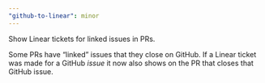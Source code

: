 ```yaml
---
"github-to-linear": minor
---
```


Show Linear tickets for linked issues in PRs.

Some PRs have “linked” issues that they close on GitHub. If a Linear ticket was made for a GitHub _issue_ it now also shows on the PR that closes that GitHub issue.
